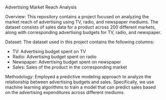 Advertising Market Reach Analysis

Overview:
This repository contains a project focused on analyzing the market reach of advertising using TV, radio, and newspaper mediums. The dataset consists of sales data for a product across 200 different markets, along with corresponding advertising budgets for TV, radio, and newspaper.

Dataset:
The dataset used in this project contains the following columns:
- TV: Advertising budget spent on TV
- Radio: Advertising budget spent on radio
- Newspaper: Advertising budget spent on newspaper
- Sales: Sales of the product in the corresponding market

Methodology:
Employed a predictive modeling approach to analyze the relationship between advertising budgets and sales. Specifically, we use machine learning algorithms to train a model that can predict sales based on the advertising expenditures across different mediums.
